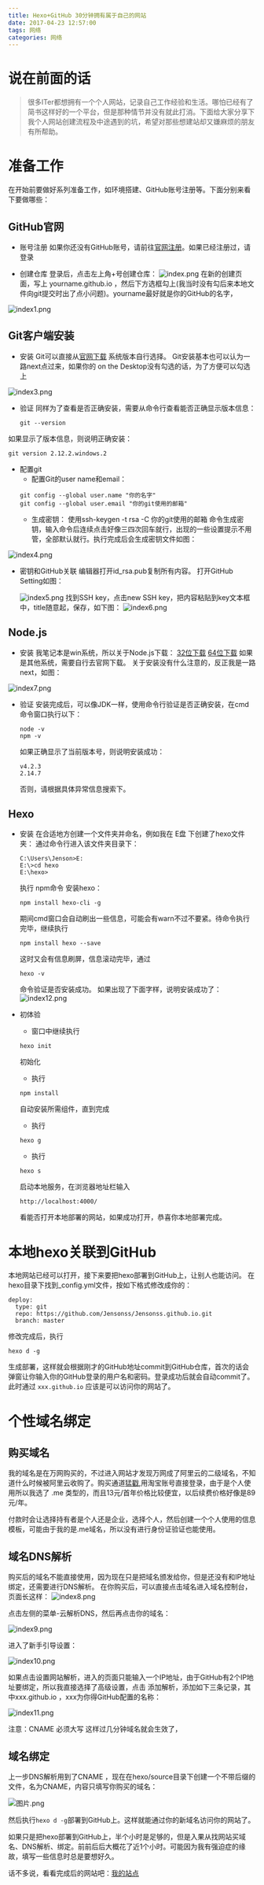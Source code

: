 ```yaml
---
title: Hexo+GitHub 30分钟拥有属于自己的网站
date: 2017-04-23 12:57:00
tags: 网络
categories: 网络
---
```

# 说在前面的话

>很多ITer都想拥有一个个人网站，记录自己工作经验和生活。哪怕已经有了简书这样好的一个平台，但是那种情节并没有就此打消。下面给大家分享下我个人网站创建流程及中途遇到的坑，希望对那些想建站却又嫌麻烦的朋友有所帮助。

# 准备工作
在开始前要做好系列准备工作，如环境搭建、GitHub账号注册等。下面分别来看下要做哪些：

## GitHub官网
- 账号注册
	如果你还没有GitHub账号，请前往[官网注册](https://github.com/)。如果已经注册过，请登录
	
- 创建仓库
	登录后，点击左上角+号创建仓库：
  ![index.png](http://upload-images.jianshu.io/upload_images/1796052-076ccee5f6f8713c.png?imageMogr2/auto-orient/strip%7CimageView2/2/w/1240)
 在新的创建页面，写上   yourname.github.io ，然后下方选框勾上(我当时没有勾后来本地文件向git提交时出了点小问题)。yourname最好就是你的GitHub的名字，

![index1.png](http://upload-images.jianshu.io/upload_images/1796052-68a0ed4e1dd8fc95.png?imageMogr2/auto-orient/strip%7CimageView2/2/w/1240)

## Git客户端安装

- 安装
	Git可以直接从[官网下载](https://git-scm.com/downloads) 系统版本自行选择。
Git安装基本也可以认为一路next点过来，如果你的 on the Desktop没有勾选的话，为了方便可以勾选上

![index3.png](http://upload-images.jianshu.io/upload_images/1796052-1b1909354d7db0bb.png?imageMogr2/auto-orient/strip%7CimageView2/2/w/1240)

- 验证
	同样为了查看是否正确安装，需要从命令行查看能否正确显示版本信息：
	```
	git --version
	```
如果显示了版本信息，则说明正确安装：
```
git version 2.12.2.windows.2
```
- 配置git
	- 配置Git的user name和email：
	```
	git config --global user.name "你的名字"
	git config --global user.email "你的git使用的邮箱"
	```
	- 生成密钥：
		使用ssh-keygen -t rsa -C 你的git使用的邮箱 命令生成密钥，输入命令后连续点击好像三四次回车就行，出现的一些设置提示不用管，全部默认就行。执行完成后会生成密钥文件如图：

![index4.png](http://upload-images.jianshu.io/upload_images/1796052-6a752a526843a255.png?imageMogr2/auto-orient/strip%7CimageView2/2/w/1240)

- 密钥和GitHub关联
	编辑器打开id_rsa.pub复制所有内容。
	打开GitHub Setting如图：

  ![index5.png](http://upload-images.jianshu.io/upload_images/1796052-fbd7fecb18c1669f.png?imageMogr2/auto-orient/strip%7CimageView2/2/w/1240)
 找到SSH key，点击new SSH key，把内容粘贴到key文本框中，title随意起，保存，如下图：
![index6.png](http://upload-images.jianshu.io/upload_images/1796052-091de6d5aa8682a9.png?imageMogr2/auto-orient/strip%7CimageView2/2/w/1240)

## Node.js
- 安装
	我笔记本是win系统，所以关于Node.js下载：
 [32位下载](https://nodejs.org/dist/v4.2.3/node-v4.2.3-x86.msi) 
 [64位下载](https://nodejs.org/dist/v4.2.3/node-v4.2.3-x64.msi)
 如果是其他系统，需要自行去官网下载。
 关于安装没有什么注意的，反正我是一路next，如图：

![index7.png](http://upload-images.jianshu.io/upload_images/1796052-c67fd55dd0a8089a.png?imageMogr2/auto-orient/strip%7CimageView2/2/w/1240)

- 验证
	安装完成后，可以像JDK一样，使用命令行验证是否正确安装，在cmd命令窗口执行以下：
	```
	node -v
	npm -v
	```
	如果正确显示了当前版本号，则说明安装成功：

	```
	v4.2.3
	2.14.7
	```
	否则，请根据具体异常信息搜索下。

## Hexo
- 安装
	在合适地方创建一个文件夹并命名，例如我在 E盘 下创建了hexo文件夹：
	通过命令行进入该文件夹目录下：
	```
	C:\Users\Jenson>E:
	E:\>cd hexo
	E:\hexo>
	```
	执行 npm命令 安装hexo：
	```
	npm install hexo-cli -g
	```
	期间cmd窗口会自动刷出一些信息，可能会有warn不过不要紧。待命令执行完毕，继续执行
	```
	npm install hexo --save
	```
	这时又会有信息刷屏，信息滚动完毕，通过

	```
	hexo -v
	```
	命令验证是否安装成功。
	如果出现了下面字样，说明安装成功了：
![index12.png](http://upload-images.jianshu.io/upload_images/1796052-89811acc016bd532.png?imageMogr2/auto-orient/strip%7CimageView2/2/w/1240)

- 初体验
	- 窗口中继续执行
	``` 
	hexo init 
	```
	初始化
	- 执行
	```
	npm install
	```
	自动安装所需组件，直到完成
	- 执行
	```
	hexo g
	```
	- 执行
	```
	hexo s
	```
	启动本地服务，在浏览器地址栏输入
	```
	http://localhost:4000/
	```
	看能否打开本地部署的网站，如果成功打开，恭喜你本地部署完成。

# 本地hexo关联到GitHub

本地网站已经可以打开，接下来要把hexo部署到GitHub上，让别人也能访问。
在hexo目录下找到_config.yml文件，按如下格式修改成你的：
```
deploy:
  type: git
  repo: https://github.com/Jensonss/Jensonss.github.io.git
  branch: master
```
修改完成后，执行
```
hexo d -g
```
生成部署，这样就会根据刚才的GitHub地址commit到GitHub仓库，首次的话会弹窗让你输入你的GitHub登录的用户名和密码。登录成功后就会自动commit了。
此时通过 ```xxx.github.io``` 应该是可以访问你的网站了。

# 个性域名绑定


## 购买域名

我的域名是在万网购买的，不过进入网站才发现万网成了阿里云的二级域名，不知道什么时候被阿里云收购了。购买通道[猛戳](https://wanwang.aliyun.com/),用淘宝账号直接登录，由于是个人使用所以我选了 .me 类型的，而且13元/首年价格比较便宜，以后续费价格好像是89元/年。

付款时会让选择持有者是个人还是企业，选择个人，然后创建一个个人使用的信息模板，可能由于我的是.me域名，所以没有进行身份证验证也能使用。

## 域名DNS解析
购买后的域名不能直接使用，因为现在只是把域名颁发给你，但是还没有和IP地址绑定，还需要进行DNS解析。
在你购买后，可以直接点击域名进入域名控制台，页面长这样：
![index8.png](http://upload-images.jianshu.io/upload_images/1796052-d32c7d57b43b7559.png?imageMogr2/auto-orient/strip%7CimageView2/2/w/1240)

点击左侧的菜单-云解析DNS，然后再点击你的域名：

![index9.png](http://upload-images.jianshu.io/upload_images/1796052-bbca539b61e74602.png?imageMogr2/auto-orient/strip%7CimageView2/2/w/1240)

进入了新手引导设置：

![index10.png](http://upload-images.jianshu.io/upload_images/1796052-97f979d9b478abb8.png?imageMogr2/auto-orient/strip%7CimageView2/2/w/1240)

如果点击设置网站解析，进入的页面只能输入一个IP地址，由于GitHub有2个IP地址要绑定，所以我直接选择了高级设置，点击 添加解析，添加如下三条记录，其中xxx.github.io  ，xxx为你得GitHub配置的名称：

![index11.png](http://upload-images.jianshu.io/upload_images/1796052-15f930f4842f9ba2.png?imageMogr2/auto-orient/strip%7CimageView2/2/w/1240)

注意：CNAME 必须大写
这样过几分钟域名就会生效了，



## 域名绑定
上一步DNS解析用到了CNAME ，现在在hexo/source目录下创建一个不带后缀的文件，名为CNAME，内容只填写你购买的域名：

![图片.png](http://upload-images.jianshu.io/upload_images/1796052-617ebc06eda88723.png?imageMogr2/auto-orient/strip%7CimageView2/2/w/1240)

然后执行```hexo d -g```部署到GitHub上。这样就能通过你的新域名访问你的网站了。

如果只是把hexo部署到GitHub上，半个小时是足够的，但是入果从找网站买域名、DNS解析、绑定。前前后后大概花了近1个小时。可能因为我有强迫症的缘故，填写一些信息时总是要想好久。

话不多说，看看完成后的网站吧：[我的站点](www.jensondev.me)